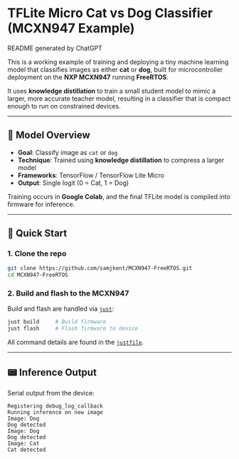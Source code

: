 # TFLite Micro Cat vs Dog Classifier (MCXN947 Example)

README generated by ChatGPT

This is a working example of training and deploying a tiny machine learning model that classifies images as either **cat** or **dog**, built for microcontroller deployment on the **NXP MCXN947** running **FreeRTOS**.

It uses **knowledge distillation** to train a small student model to mimic a larger, more accurate teacher model, resulting in a classifier that is compact enough to run on constrained devices.

---

## 🧠 Model Overview

- **Goal**: Classify image as `cat` or `dog`
- **Technique**: Trained using **knowledge distillation** to compress a larger model
- **Frameworks**: TensorFlow / TensorFlow Lite Micro
- **Output**: Single logit (0 = Cat, 1 = Dog)

Training occurs in **Google Colab**, and the final TFLite model is compiled into firmware for inference.

---

## 🚀 Quick Start

### 1. Clone the repo

```bash
git clone https://github.com/samjkent/MCXN947-FreeRTOS.git
cd MCXN947-FreeRTOS
```

### 2. Build and flash to the MCXN947

Build and flash are handled via [`just`](https://github.com/casey/just):

```bash
just build     # Build firmware
just flash     # Flash firmware to device
```

All command details are found in the [`justfile`](./justfile).

---

## 📟 Inference Output

Serial output from the device:

```
Registering debug_log_callback
Running inference on new image
Image: Dog
Dog detected
Image: Dog
Dog detected
Image: Cat
Cat detected
```
